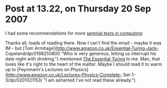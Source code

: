 # Post at 13.22, on Thursday 20 Sep 2007

I had some recommendations for more [seminal texts in
computing](/home/2007/09/18/a_bunch_of_texts "As discussed the other day, here
on Interconnected."):

Thanks all; loads of reading there. Now I can't find the email - maybe it was
IM - but [Tom Armitage](http://www.amazon.co.uk/Essential-Turing-Jack-
Copeland/dp/0198250800 "Who is very generous, letting us interrupt his date
night with drinking.") mentioned [The Essential
Turing](http://www.amazon.co.uk/Essential-Turing-Jack-Copeland/dp/0198250800 "Hard. Core.") to me. Man, that looks like it's right to the heart of the
matter. Maybe I should read it to warm up to [Feynmann's Lectures on
Physics](http://www.amazon.co.uk/Lectures-Physics-Complete-
Set-1-3/dp/0201021153/ "I am ashamed I've not read these already.").
